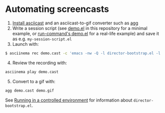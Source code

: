 # Automating screencasts

1. [Install asciicast](https://asciinema.org/docs/installation) and an asciicast-to-gif converter such as [agg](https://github.com/asciinema/agg)
2. Write a session script (see [demo.el](examples/demo/demo.el) in this repository for a minimal example, or [run-command's demo.el](https://github.com/bard/emacs-run-command/tree/master/demo/demo.el) for a real-life example) and save it as e.g. `my-session-script.el`
3. Launch with:

```sh
$ asciinema rec demo.cast -c 'emacs -nw -Q -l director-bootstrap.el -l my-session-script.el'
```

4. Review the recording with:

```sh
asciinema play demo.cast
```

5. Convert to a gif with:

```sh
agg demo.cast demo.gif
```

See [Running in a controlled environment](./running-in-a-controlled-environment) for information about `director-bootstrap.el`.
